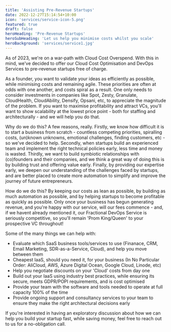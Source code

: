 ```yaml
---
title: 'Assisting Pre-Revenue Startups'
date: 2022-12-27T15:14:54+10:00
icon: 'services/service-icon-5.png'
featured: true
draft: false
heroHeading: 'Pre-Revenue Startups'
heroSubHeading: 'Let us help you minimise costs whilst you scale'
heroBackground: 'services/service1.jpg'
---
```


As of 2023, we're on a war-path with Cloud Cost Overspend. With this in mind, we've decided to offer our Cloud Cost Optimisation and DevOps Services to pre-revenue startups free of charge.

As a founder, you want to validate your ideas as efficiently as possible, while minimising costs and remaining agile. These priorities are often at odds with one another, and costs spiral as
a result. One only needs to consider investments in companies like Spot, Zesty, Granulate, CloudHealth, CloudAbility, Densify, Opsani, etc, to appreciate the magnitude of the problem.
If you want to maximise profitability and attract VCs, you'll want to show scalability at the lowest price point - both for staffing and architecturally - and we will help you do that.

Why do we do this? A few reasons, really. Firstly, we know how difficult it is to start a business from scratch - countless competing priorities, spiralling costs, (un)known
unknowns, emotional challenges, finding customers, etc - so we've decided to help. Secondly, when startups build an experienced team and implement the right technical policies early, 
less time and money is wasted. Thirdly, we want to build symbiotic relationships with (co)founders and their companies, and we think a great way of doing this is by building trust and
offering value early. Finally, by providing our expertise early, we deepen our understanding of the challenges faced by startups, and are better placed to create more automation to
simplify and improve the journey of future entrepreneurs.

How do we do this? By keeping our costs as lean as possible, by building as much automation as possible, and by helping startups to become profitable as quickly as possible. Only once your
business has begun generating revenue, and you're happy with our service, will our fees commence - and, if we havent already mentioned it, our Fractional DevOps Service is seriously
competitive, so you'll remain 'Prom King/Queen' to your prospective VC throughout!

Some of the many things we can help with:
- Evaluate which SaaS business tools/services to use (Finanace, CRM, Email Marketing, SDR-as-a-Service, Cloud), and help you move between them
- Cheapest IaaS, should you need it, for your business (In No Particular Order: AliCloud, AWS, Azure Digital Ocean, Google Cloud, Linode, etc)
- Help you negotiate discounts on your 'Cloud' costs from day one
- Build out your IaaS using industry best practices, while ensuring its secure, meets GDPR/POPI requirements, and is cost optimised
- Provide your team with the software and tools needed to operate at full capacity 100% of the time
- Provide ongoing support and consultancy services to your team to ensure they make the right architectural decisions early

If you're interested in having an exploratory discussion about how we can help you build your startup fast, while saving money, feel free to reach out to us for a no-obligation call.
